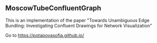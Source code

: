 ## MoscowTubeConfluentGraph

This is an implementation of the paper "Towards Unambiguous Edge Bundling: Investigating Confluent Drawings for Network Visualization"

Go to https://potapovasofia.github.io/
